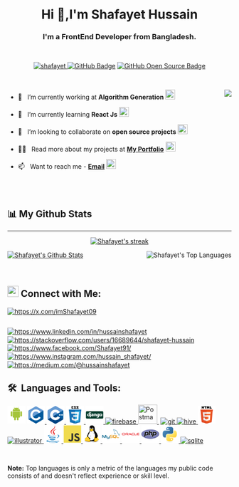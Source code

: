 
<h1 align="center">Hi 👋,I'm Shafayet Hussain</h1>
<h3 align="center">I'm a FrontEnd Developer from Bangladesh.</h3>
<!--  <img src="assets/gifs/waving-hand-joypixels.gif" height="28px" width="28px"> --> 
<br>
<!-- 
<p align="center">
  <img data-target="animated-image.replacedImage" alt="img" class="AnimatedImagePlayer-animatedImage" src="https://camo.githubusercontent.com/27580a32faa17e70eb452c4d5da3c99194238de3451ffebb88ac92b53f50b98a/68747470733a2f2f6769746875622e6769746875626173736574732e636f6d2f696d616765732f6d6f6e612d6c6f6164696e672d64656661756c742e676966" width="100px" style="display: block; opacity: 1;">
</P>
-->

<p align="center">
  <a href="https://github.com/HussainShafayet"><img src="https://komarev.com/ghpvc/?username=HussainShafayet&label=Profile%20views&color=0e75b6&style=flat" alt="shafayet" /> </a>
  <a href="https://github.com/HussainShafayet"><img src="https://img.shields.io/github/followers/HussainShafayet?label=Followers&style=social" alt="GitHub Badge"></a> 
  <a href="https://github.com/HussainShafayet?tab=repositories"><img src="https://badges.frapsoft.com/os/v1/open-source.svg?v=102" alt="GitHub Open Source Badge"></a> 
</p>


<br>

<p align="right">
  <img align="right" src="https://cdn.dribbble.com/users/1162077/screenshots/3848914/programmer.gif" height="260"/>
<p>

<p align="left">

- 🔭 &nbsp; I’m currently working at **Algorithm Generation** <img src="assets/gifs/winking-face-joypixels.gif" height="22px" width="22px">

- 🌱 &nbsp; I’m currently learning **React Js** <img src="assets/gifs/writing-hand-joypixels.gif" height="22px" width="22px">

- 👯 &nbsp; I’m looking to collaborate on **open source projects** <img src="assets/gifs/waving-hand-joypixels.gif" height="22px" width="22px">

- 👨‍💻 &nbsp; Read more about my projects at **[My Portfolio](https://hussainshafayet.github.io/myportfolio/)** <img src="assets/gifs/robot-joypixels.gif" height="22px" width="22px">

- 📫 &nbsp; Want to reach me - **[Email](mailto:shafayetsec09@gmail.com)** <img src="assets/gifs/thinking-face-joypixels.gif" height="22px" width="22px">
<p>

<br>
<br>

## 📊 My Github Stats

<hr>

<p align="center">
  <a href="https://github.com/HussainShafayet/">
    <img title="🔥 Get streak stats for your profile at git.io/streak-stats" height="170px" alt="Shafayet's streak" src="https://github-readme-streak-stats.herokuapp.com/?user=HussainShafayet&theme=black-ice&hide_border=true&stroke=0000&background=0D1117"/>
  </a>
 
</p>

<p>
  <a align="left" href="https://github.com/HussainShafayet/">
    <img alt="Shafayet's Github Stats" height="170px" src="https://github-readme-stats.vercel.app/api?username=HussainShafayet&show_icons=true&count_private=true&theme=react&hide_border=true&bg_color=0D1117" />
  </a>
  <a href="https://github.com/HussainShafayet/">
    <img align="right" alt="Shafayet's Top Languages" height="170px" src="https://github-readme-stats.vercel.app/api/top-langs/?username=HussainShafayet&langs_count=8&count_private=true&layout=compact&theme=react&hide_border=true&bg_color=0D1117" />
  </a>

</p>

<br/>

## <img src="https://cdn-icons-png.flaticon.com/512/1150/1150626.png" height="25px" width="25px"> Connect with Me:

<p align="left">
<a href="https://x.com/imShafayet09" target="blank"><img align="center" src="https://raw.githubusercontent.com/rahuldkjain/github-profile-readme-generator/master/src/images/icons/Social/twitter.svg" alt="https://x.com/imShafayet09" height="30" width="40" /></a>
<a href="https://www.linkedin.com/in/hussainshafayet" target="blank"><img align="center" src="https://raw.githubusercontent.com/rahuldkjain/github-profile-readme-generator/master/src/images/icons/Social/linked-in-alt.svg" alt="https://www.linkedin.com/in/hussainshafayet" height="30" width="40" /></a>
<a href="https://stackoverflow.com/users/16689644/shafayet-hussain" target="blank"><img align="center" src="https://raw.githubusercontent.com/rahuldkjain/github-profile-readme-generator/master/src/images/icons/Social/stack-overflow.svg" alt="https://stackoverflow.com/users/16689644/shafayet-hussain" height="30" width="40" /></a>
<a href="https://www.facebook.com/Shafayet91/" target="blank"><img align="center" src="https://raw.githubusercontent.com/rahuldkjain/github-profile-readme-generator/master/src/images/icons/Social/facebook.svg" alt="https://www.facebook.com/Shafayet91/" height="30" width="40" /></a>
<a href="https://www.instagram.com/hussain_shafayet/" target="blank"><img align="center" src="https://raw.githubusercontent.com/rahuldkjain/github-profile-readme-generator/master/src/images/icons/Social/instagram.svg" alt="https://www.instagram.com/hussain_shafayet/" height="30" width="40" /></a>
<a href="https://medium.com/@hussainshafayet" target="blank"><img align="center" src="https://raw.githubusercontent.com/rahuldkjain/github-profile-readme-generator/master/src/images/icons/Social/medium.svg" alt="https://medium.com/@hussainshafayet" height="30" width="40" /></a>
</p>



  ## 🛠️&nbsp;&nbsp;Languages&nbsp;and&nbsp;Tools:
  <p align="left>
  <a href="https://developer.android.com" target="_blank"><img src="https://raw.githubusercontent.com/devicons/devicon/master/icons/android/android-original-wordmark.svg" alt="android" width="40" height="40"/>  </a> <a href="https://www.cprogramming.com/" target="_blank"> <img src="https://raw.githubusercontent.com/devicons/devicon/master/icons/c/c-original.svg" alt="c" width="40" height="40"/> </a> <a href="https://www.w3schools.com/cpp/" target="_blank"> <img src="https://raw.githubusercontent.com/devicons/devicon/master/icons/cplusplus/cplusplus-original.svg" alt="cplusplus" width="40" height="40"/> </a> <a href="https://www.w3schools.com/css/" target="_blank"> <img src="https://raw.githubusercontent.com/devicons/devicon/master/icons/css3/css3-original-wordmark.svg" alt="css3" width="40" height="40"/> </a>  <a href="https://www.djangoproject.com/" target="_blank"> <img src="https://raw.githubusercontent.com/devicons/devicon/master/icons/django/django-original.svg" alt="django" width="40" height="40"/> </a> <a href="https://firebase.google.com/" target="_blank"> <img src="https://www.vectorlogo.zone/logos/firebase/firebase-icon.svg" alt="firebase" width="40" height="40"/> </a>  <a href="https://postman.com" target="_blank"> <img src="https://www.vectorlogo.zone/logos/getpostman/getpostman-icon.svg" title="Postman" width="43" height="43"/>&nbsp;</a> <a href="https://git-scm.com/" target="_blank"> <img src="https://www.vectorlogo.zone/logos/git-scm/git-scm-icon.svg" alt="git" width="40" height="40"/> </a> <a href="https://hive.apache.org/" target="_blank"> <img src="https://www.vectorlogo.zone/logos/apache_hive/apache_hive-icon.svg" alt="hive" width="40" height="40"/> </a> <a href="https://www.w3.org/html/" target="_blank"> <img src="https://raw.githubusercontent.com/devicons/devicon/master/icons/html5/html5-original-wordmark.svg" alt="html5" width="40" height="40"/> </a> <a href="https://www.adobe.com/in/products/illustrator.html" target="_blank"> <img src="https://www.vectorlogo.zone/logos/adobe_illustrator/adobe_illustrator-icon.svg" alt="illustrator" width="40" height="40"/> </a> <a href="https://www.java.com" target="_blank"> <img src="https://raw.githubusercontent.com/devicons/devicon/master/icons/java/java-original.svg" alt="java" width="40" height="40"/> </a> <a href="https://developer.mozilla.org/en-US/docs/Web/JavaScript" target="_blank"> <img src="https://raw.githubusercontent.com/devicons/devicon/master/icons/javascript/javascript-original.svg" alt="javascript" width="40" height="40"/> </a> <a href="https://www.linux.org/" target="_blank"> <img src="https://raw.githubusercontent.com/devicons/devicon/master/icons/linux/linux-original.svg" alt="linux" width="40" height="40"/> </a> <a href="https://www.mysql.com/" target="_blank"> <img src="https://raw.githubusercontent.com/devicons/devicon/master/icons/mysql/mysql-original-wordmark.svg" alt="mysql" width="40" height="40"/> </a> <a href="https://www.oracle.com/" target="_blank"> <img src="https://raw.githubusercontent.com/devicons/devicon/master/icons/oracle/oracle-original.svg" alt="oracle" width="40" height="40"/> </a> <a href="https://www.php.net" target="_blank"> <img src="https://raw.githubusercontent.com/devicons/devicon/master/icons/php/php-original.svg" alt="php" width="40" height="40"/> </a> <a href="https://www.python.org" target="_blank"> <img src="https://raw.githubusercontent.com/devicons/devicon/master/icons/python/python-original.svg" alt="python" width="40" height="40"/> </a> <a href="https://www.sqlite.org/" target="_blank"> <img src="https://www.vectorlogo.zone/logos/sqlite/sqlite-icon.svg" alt="sqlite" width="40" height="40"/> </a> </p>


<br>

<b>Note:</b> Top languages is only a metric of the languages my public code consists of and doesn't reflect experience or skill level.

<br/>
<!-- <a href="https://github.com/hussainShafayet/"><img alt="shafayet's Activity Graph" src="https://activity-graph.herokuapp.com/graph?username=hussainShafayet&bg_color=0D1117&color=5BCDEC&line=5BCDEC&point=FFFFFF&hide_border=true" /></a> --->
